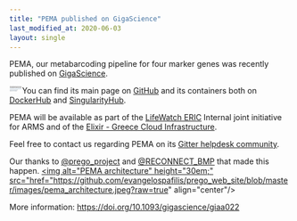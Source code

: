 ```yaml
---
title: "PEMA published on GigaScience"
last_modified_at: 2020-06-03
layout: single
---
```


PEMA, our metabarcoding pipeline for four marker genes was recently published on [GigaScience](https://academic.oup.com/gigascience/article/9/3/giaa022/5803335).

<img alt="PEMA publication header" height="10em;" src="https://github.com/evangelospafilis/prego_web_site/blob/master/images/pema_at_gigascience.png?raw=true" align="left"/>

You can find its main page on [GitHub](https://github.com/hariszaf/pema) and its containers both on [DockerHub](https://hub.docker.com/repository/docker/hariszaf/pema/) and [SingularityHub](https://singularity-hub.org/collections/2295).

PEMA will be available as part of the [LifeWatch ERIC](https://www.lifewatch.eu/) Internal joint initiative for ARMS
and of the [Elixir - Greece Cloud Infrastructure](https://egci-beta.imsi.athenarc.gr/). 

Feel free to contact us regarding PEMA on its [Gitter helpdesk community](https://gitter.im/pema-helpdesk/community#).

Our thanks to [@prego_project](https://twitter.com/prego_project) and  [@RECONNECT_BMP](https://twitter.com/RECONNECT_BMP) that made this happen. 
<a href="https://doi.org/10.1093/gigascience/giaa022" ><img alt="PEMA architecture" 
height="30em;"  src="href="https://github.com/evangelospafilis/prego_web_site/blob/master/images/pema_architecture.jpeg?raw=true" align="center"/></a>
  <figcaption>More information: 
    <a href="https://doi.org/10.1093/gigascience/giaa022" >https://doi.org/10.1093/gigascience/giaa022</a>
    </figcaption>
</p>
